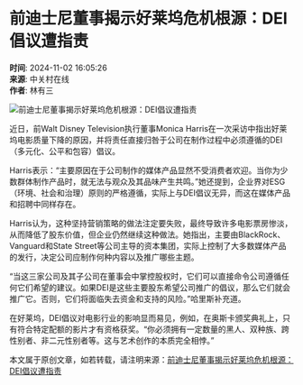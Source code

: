 # 前迪士尼董事揭示好莱坞危机根源：DEI倡议遭指责

**时间**: 2024-11-02 16:05:26  
**来源**: 中关村在线  
**作者**: 林有三  

![前迪士尼董事揭示好莱坞危机根源：DEI倡议遭指责](https://doc-fd.zol-img.com.cn/t_s2000x2000/g7/M00/02/01/ChMkLGclzf-IPZFOAAECt1ixg9IAAlIngCSikcAAQLP191.png)

近日，前Walt Disney Television执行董事Monica Harris在一次采访中指出好莱坞电影质量下降的原因，并将责任直接归咎于公司在制作过程中必须遵循的DEI（多元化、公平和包容）倡议。

Harris表示：“主要原因在于公司制作的媒体产品显然不受消费者欢迎。当你为少数群体制作产品时，就无法与观众及其品味产生共鸣。”她还提到，企业界对ESG（环境、社会和治理）原则的严格遵循，实际上与DEI倡议无异，而这在媒体产品和招聘中同样存在。

Harris认为，这种坚持营销策略的做法注定要失败，最终导致许多电影票房惨淡，从而降低了股东价值，但企业仍然继续这种做法。她指出，主要由BlackRock、Vanguard和State Street等公司主导的资本集团，实际上控制了大多数媒体产品的发行，决定公司应制作何种内容以及推广哪些主题。

“当这三家公司及其子公司在董事会中掌控股权时，它们可以直接命令公司遵循任何它们希望的建议。如果DEI是这些主要股东希望公司推广的倡议，那么它们就会推广它。否则，它们将面临失去资金和支持的风险。”哈里斯补充道。

在好莱坞，DEI倡议对电影行业的影响显而易见，例如，在奥斯卡颁奖典礼上，只有符合特定配额的影片才有资格获奖。“你必须拥有一定数量的黑人、双种族、跨性别者、非二元性别者等。这与艺术创作的本质完全相悖。”

本文属于原创文章，如若转载，请注明来源：[前迪士尼董事揭示好莱坞危机根源：DEI倡议遭指责](https://news.zol.com.cn/914/9143514.html)